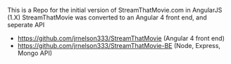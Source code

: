 This is a Repo for the initial version of StreamThatMovie.com in AngularJS (1.X)
StreamThatMovie was converted to an Angular 4 front end, and seperate API
- https://github.com/jrnelson333/StreamThatMovie (Angular 4 front end)
- https://github.com/jrnelson333/StreamThatMovie-BE (Node, Express, Mongo API)
